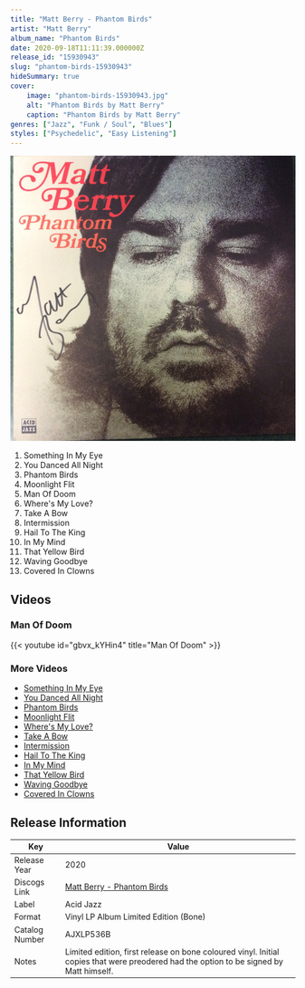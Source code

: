```yaml
---
title: "Matt Berry - Phantom Birds"
artist: "Matt Berry"
album_name: "Phantom Birds"
date: 2020-09-18T11:11:39.000000Z
release_id: "15930943"
slug: "phantom-birds-15930943"
hideSummary: true
cover:
    image: "phantom-birds-15930943.jpg"
    alt: "Phantom Birds by Matt Berry"
    caption: "Phantom Birds by Matt Berry"
genres: ["Jazz", "Funk / Soul", "Blues"]
styles: ["Psychedelic", "Easy Listening"]
---
```


![Phantom Birds by Matt Berry](phantom-birds-15930943.jpg)

<!-- section break -->

1. Something In My Eye
2. You Danced All Night
3. Phantom Birds
4. Moonlight Flit
5. Man Of Doom
6. Where's My Love?
7. Take A Bow
8. Intermission
9. Hail To The King
10. In My Mind
11. That Yellow Bird
12. Waving Goodbye
13. Covered In Clowns

<!-- section break -->




## Videos
### Man Of Doom
{{< youtube id="gbvx_kYHin4" title="Man Of Doom" >}}<br>

### More Videos

- [Something In My Eye](https://www.youtube.com/watch?v=fSEOOB3-gqQ)
- [You Danced All Night](https://www.youtube.com/watch?v=QBuxse1m-t0)
- [Phantom Birds](https://www.youtube.com/watch?v=HPPRRXHonzE)
- [Moonlight Flit](https://www.youtube.com/watch?v=pwe8SVBBvoM)
- [Where's My Love?](https://www.youtube.com/watch?v=27tI2Kg0FkY)
- [Take A Bow](https://www.youtube.com/watch?v=bJVX9FyO8nY)
- [Intermission](https://www.youtube.com/watch?v=QXuyeK0N6so)
- [Hail To The King](https://www.youtube.com/watch?v=tDCzAjxQFEY)
- [In My Mind](https://www.youtube.com/watch?v=RwBRK3iVJ1A)
- [That Yellow Bird](https://www.youtube.com/watch?v=eCmVnGdltts)
- [Waving Goodbye](https://www.youtube.com/watch?v=RztchZ6f3Oo)
- [Covered In Clowns](https://www.youtube.com/watch?v=OZFsqfN49Dc)


## Release Information
|  Key           | Value                                                |
| ---------------| ---------------------------------------------------- |
| Release Year   | 2020                                   |
| Discogs Link   | [Matt Berry - Phantom Birds](https://www.discogs.com/release/15930943-Matt-Berry-Phantom-Birds) |
| Label          | Acid Jazz |
| Format         | Vinyl LP Album Limited Edition (Bone) |
| Catalog Number | AJXLP536B |
| Notes | Limited edition, first release on bone coloured vinyl. Initial copies that were preodered had the option to be signed by Matt himself. |